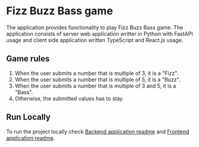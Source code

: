 
# Fizz Buzz Bass game

The application provides functionality to play Fizz Buzz Bass game. The application consists of server web application writter in Python with FastAPI usage and client side application written TypeScript and React.js usage.

## Game rules

1. When the user submits a number that is multiple of 3, it is a "Fizz".
2. When the user submits a number that is multiple of 5, it is a "Buzz".
3. When the user submits a number that is multiple of 3 and 5, it is a "Bass".
4. Otherwise, the submitted values has to stay.

## Run Locally

To run the project locally check [Backend application readme](https://github.com/hey-gleb/sauce-labs-home-assessment/blob/develop/fizzbuzzbass-backend/README.md) and [Frontend application readme](https://github.com/hey-gleb/sauce-labs-home-assessment/tree/develop/fizzbuzzbass-frontend).
